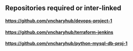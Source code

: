 ## Repositories required or inter-linked

#### https://github.com/vncharyhub/devops-project-1
#### https://github.com/vncharyhub/terraform-jenkins
#### https://github.com/vncharyhub/python-mysql-db-proj-1
